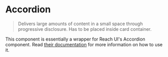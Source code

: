 # Accordion

> Delivers large amounts of content in a small space through progressive disclosure. Has to be placed inside card container.

This component is essentially a wrapper for Reach UI's Accordion component. Read [their documentation](https://reacttraining.com/reach-ui/accordion) for more information on how to use it.
